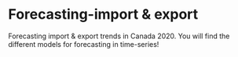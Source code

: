 # Forecasting-import & export
Forecasting import &amp; export trends in Canada 2020.
You will find the different models for forecasting in time-series!
